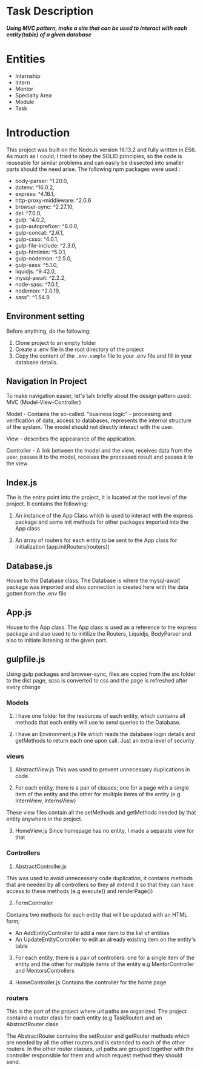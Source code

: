 # Task Description
   
 **_Using MVC pattern, make a site that can be used to interact with each entity(table) of a given database_**

# Entities

  * Internship
  * Intern
  * Mentor
  * Specialty Area
  * Module
  * Task
  

# Introduction
  This project was built on the NodeJs version 16.13.2 and fully written in ES6. As much as I could, I tried to obey the SOLID principles, so the code is reuseable for similar problems and can easily be dissected into smaller parts should the need arise. The following npm packages were used :

  * body-parser: ^1.20.0,
  * dotenv: ^16.0.2,
  * express: ^4.18.1,
  * http-proxy-middleware: ^2.0.6
  * browser-sync: ^2.27.10,
  * del: ^7.0.0,
  * gulp: ^4.0.2,
  * gulp-autoprefixer: ^8.0.0,
  * gulp-concat: ^2.6.1,
  * gulp-csso: ^4.0.1,
  * gulp-file-include: ^2.3.0,
  * gulp-htmlmin: ^5.0.1,
  * gulp-nodemon: ^2.5.0,
  * gulp-sass: ^5.1.0,
  * liquidjs: ^9.42.0,
  * mysql-await: ^2.2.2,
  * node-sass: ^7.0.1,
  * nodemon: ^2.0.19,
  * sass": ^1.54.9

## Environment setting

  Before anything, do the following:
  
  1. Clone project to an empty folder
  2. Create a .env file in the root directory of the project
  3. Copy the content of the `.env.sample` file to your .env file and fill in your database details.


## Navigation In Project

  To make navigation easier, let's talk briefly about the design pattern used: MVC (Model-View-Controller)

  Model - Contains the so-called. "business logic" - processing and verification of data, access to databases, represents the internal structure of the system. The model should not directly interact with the user.

  View - describes the appearance of the application.

  Controller - A link between the model and the view, receives data from the user, passes it to the model, receives the processed result and passes it to the view


  ## Index.js
  The is the entry point into the project, it is located at the root level of the project. It contains the following:

  1. An instance of the App Class which is used to interact with the express package and some init methods for other packages imported into the App class

  2. An array of routers for each entity to be sent to the App class for initialization (app.initRouters(routers))

  ## Database.js
  House to the Database class. The Database is where the mysql-await package was imported and also connection is created here with the data gotten from the .env file

  ## App.js
  House to the App class. The App class is used as a reference to the express package and also used to to initilize the Routers, Liquidjs, BodyParser and also to initiate listening at the given port.

  ## gulpfile.js
  Using gulp packages and browser-sync, files are copied from the src folder to the dist page, scss is converted to css and the page is refreshed after every change

  ### Models
  1. I have one folder for the resources of each entity, which contains all methods that each entity will use to send queries to the Database.

  2. I have an Environment.js File which reads the database login details and getMethods to return each one upon call.  Just an extra level of security

  ### views
  1. AbstractView.js
        This was used to prevent unnecessary duplications in code.

  2. For each entity, there is a pair of classes; one for a page with a single item of the entity and the other for multiple items of the entity (e.g InternView, InternsView)

  These view files contain all the setMethods and getMethods needed by that entity anywhere in the project.

  3. HomeView.js
  Since homepage has no entity, I made a separate view for that

  ### Controllers
  1. AbstractController.js
    
  This was used to avoid unnecessary code duplication, it contains methods that are needed by all controllers so they all extend it so that they can have access to these methods (e.g execute() and renderPage())

  2. FormController

  Contains two methods for each entity that will be updated with an HTML form;
  
  - An AddEntityController to add a new item to the list of entities
  - An UpdateEntityController to edit an already existing item on the entity's table

  3. For each entity, there is a pair of controllers:
    one for a single item of the entity and the other for multiple items of the entity e.g MentorController and MentorsControllers

  4. HomeController.js
        Contains the controller for the home page

      
  ### routers
  This is the part of the project where url paths are organized. The project contains a router class for each entity (e.g TaskRouter) and an AbstractRouter class

  The AbstractRouter contains the setRouter and getRouter methods which are needed by all the other routers and is extended to each of the other routers. In the other router classes, url paths are grouped together with the controller responsible for them and which request method they should send.